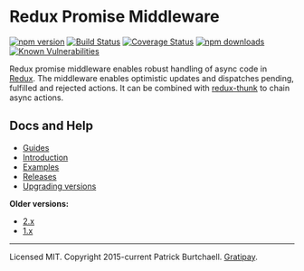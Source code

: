 # Redux Promise Middleware

[![npm version](https://img.shields.io/npm/v/redux-promise-middleware.svg?style=flat)](https://www.npmjs.com/package/redux-promise-middleware) [![Build Status](https://travis-ci.org/pburtchaell/redux-promise-middleware.svg?branch=master)](https://travis-ci.org/pburtchaell/redux-promise-middleware) [![Coverage Status](https://coveralls.io/repos/pburtchaell/redux-promise-middleware/badge.svg?branch=master&service=github)](https://coveralls.io/github/pburtchaell/redux-promise-middleware?branch=master) [![npm downloads](https://img.shields.io/npm/dm/redux-promise-middleware.svg?style=flat)](https://www.npmjs.com/package/redux-promise-middleware) [![Known Vulnerabilities](https://snyk.io/test/npm/redux-promise-middleware/badge.svg)](https://snyk.io/test/npm/redux-promise-middleware)


Redux promise middleware enables robust handling of async code in [Redux](http://redux.js.org). The middleware enables optimistic updates and dispatches pending, fulfilled and rejected actions. It can be combined with [redux-thunk](https://github.com/gaearon/redux-thunk) to chain async actions.

## Docs and Help

- [Guides](/docs/guides/)
- [Introduction](/docs/introduction.md)
- [Examples](/examples)
- [Releases](https://github.com/pburtchaell/redux-promise-middleware/releases)
- [Upgrading versions](/UPGRADING.md)

**Older versions:**

- [2.x](https://github.com/pburtchaell/redux-promise-middleware/tree/2.2.4)
- [1.x](https://github.com/pburtchaell/redux-promise-middleware/tree/1.0.0)

---
Licensed MIT. Copyright 2015-current Patrick Burtchaell. [Gratipay](https://gratipay.com/~pburtchaell/).
